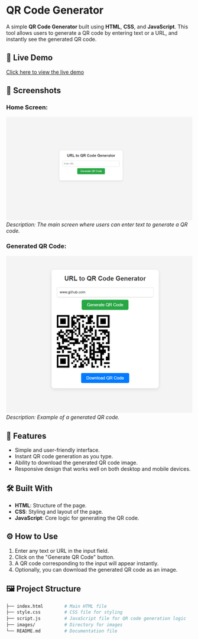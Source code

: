 # QR Code Generator

A simple **QR Code Generator** built using **HTML**, **CSS**, and **JavaScript**. This tool allows users to generate a QR code by entering text or a URL, and instantly see the generated QR code.

## 🚀 Live Demo

[Click here to view the live demo](https://varshith345.github.io/QR-Generator/) 

## 📸 Screenshots

### Home Screen:
![QR Code Generator Home](https://github.com/varshith345/QR-Generator/blob/main/QRHome.png)  
_Description: The main screen where users can enter text to generate a QR code._

### Generated QR Code:
![QR Generation Result](https://github.com/varshith345/QR-Generator/blob/main/QRgen.png)  
_Description: Example of a generated QR code._

## 📄 Features

- Simple and user-friendly interface.
- Instant QR code generation as you type.
- Ability to download the generated QR code image.
- Responsive design that works well on both desktop and mobile devices.

## 🛠️ Built With

- **HTML**: Structure of the page.
- **CSS**: Styling and layout of the page.
- **JavaScript**: Core logic for generating the QR code.

## ⚙️ How to Use

1. Enter any text or URL in the input field.
2. Click on the "Generate QR Code" button.
3. A QR code corresponding to the input will appear instantly.
4. Optionally, you can download the generated QR code as an image.

## 🖼️ Project Structure

```bash
├── index.html        # Main HTML file
├── style.css         # CSS file for styling
├── script.js         # JavaScript file for QR code generation logic
├── images/           # Directory for images
└── README.md         # Documentation file
